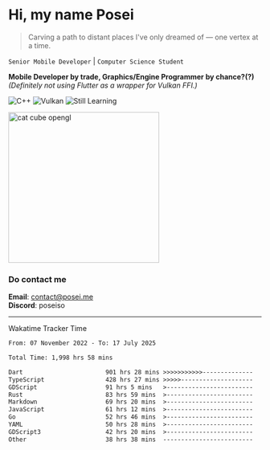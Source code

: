 # Hi, my name Posei

> Carving a path to distant places I've only dreamed of — one vertex at a time.

`Senior Mobile Developer` | `Computer Science Student`  

**Mobile Developer by trade, Graphics/Engine Programmer by chance?(?)**  
_(Definitely not using Flutter as a wrapper for Vulkan FFI.)_

![C++](https://img.shields.io/badge/C++-00599C?style=flat&logo=c%2B%2B&logoColor=white)
![Vulkan](https://img.shields.io/badge/Vulkan-AC162C?style=flat&logo=vulkan&logoColor=white)
![Still Learning](https://img.shields.io/badge/Still%20Learning-FFCC00?style=flat&logoColor=white)

  <img src="https://github.com/user-attachments/assets/54c92bc8-af3e-4bf1-b442-e889f1c01633" width="300" alt="cat cube opengl" />

### Do contact me

**Email**: [contact@posei.me](mailto:contact@posei.me)  
**Discord**: poseiso

---

Wakatime Tracker Time

<!--START_SECTION:waka-->

```txt
From: 07 November 2022 - To: 17 July 2025

Total Time: 1,998 hrs 58 mins

Dart                       901 hrs 28 mins >>>>>>>>>>>--------------   45.10 %
TypeScript                 428 hrs 27 mins >>>>>--------------------   21.44 %
GDScript                   91 hrs 5 mins   >------------------------   04.56 %
Rust                       83 hrs 59 mins  >------------------------   04.20 %
Markdown                   69 hrs 20 mins  >------------------------   03.47 %
JavaScript                 61 hrs 12 mins  >------------------------   03.06 %
Go                         52 hrs 46 mins  >------------------------   02.64 %
YAML                       50 hrs 28 mins  >------------------------   02.53 %
GDScript3                  42 hrs 20 mins  >------------------------   02.12 %
Other                      38 hrs 38 mins  -------------------------   01.93 %
```

<!--END_SECTION:waka-->
